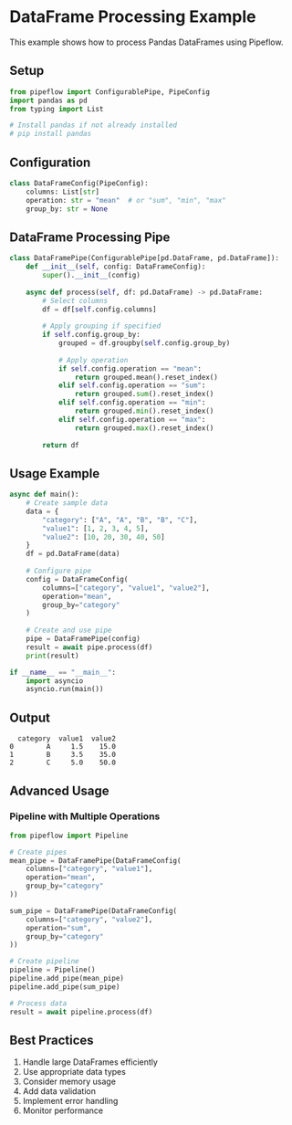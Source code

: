 # DataFrame Processing Example

This example shows how to process Pandas DataFrames using Pipeflow.

## Setup

```python
from pipeflow import ConfigurablePipe, PipeConfig
import pandas as pd
from typing import List

# Install pandas if not already installed
# pip install pandas
```

## Configuration

```python
class DataFrameConfig(PipeConfig):
    columns: List[str]
    operation: str = "mean"  # or "sum", "min", "max"
    group_by: str = None
```

## DataFrame Processing Pipe

```python
class DataFramePipe(ConfigurablePipe[pd.DataFrame, pd.DataFrame]):
    def __init__(self, config: DataFrameConfig):
        super().__init__(config)
    
    async def process(self, df: pd.DataFrame) -> pd.DataFrame:
        # Select columns
        df = df[self.config.columns]
        
        # Apply grouping if specified
        if self.config.group_by:
            grouped = df.groupby(self.config.group_by)
            
            # Apply operation
            if self.config.operation == "mean":
                return grouped.mean().reset_index()
            elif self.config.operation == "sum":
                return grouped.sum().reset_index()
            elif self.config.operation == "min":
                return grouped.min().reset_index()
            elif self.config.operation == "max":
                return grouped.max().reset_index()
        
        return df
```

## Usage Example

```python
async def main():
    # Create sample data
    data = {
        "category": ["A", "A", "B", "B", "C"],
        "value1": [1, 2, 3, 4, 5],
        "value2": [10, 20, 30, 40, 50]
    }
    df = pd.DataFrame(data)
    
    # Configure pipe
    config = DataFrameConfig(
        columns=["category", "value1", "value2"],
        operation="mean",
        group_by="category"
    )
    
    # Create and use pipe
    pipe = DataFramePipe(config)
    result = await pipe.process(df)
    print(result)

if __name__ == "__main__":
    import asyncio
    asyncio.run(main())
```

## Output

```
  category  value1  value2
0        A     1.5    15.0
1        B     3.5    35.0
2        C     5.0    50.0
```

## Advanced Usage

### Pipeline with Multiple Operations

```python
from pipeflow import Pipeline

# Create pipes
mean_pipe = DataFramePipe(DataFrameConfig(
    columns=["category", "value1"],
    operation="mean",
    group_by="category"
))

sum_pipe = DataFramePipe(DataFrameConfig(
    columns=["category", "value2"],
    operation="sum",
    group_by="category"
))

# Create pipeline
pipeline = Pipeline()
pipeline.add_pipe(mean_pipe)
pipeline.add_pipe(sum_pipe)

# Process data
result = await pipeline.process(df)
```

## Best Practices

1. Handle large DataFrames efficiently
2. Use appropriate data types
3. Consider memory usage
4. Add data validation
5. Implement error handling
6. Monitor performance
